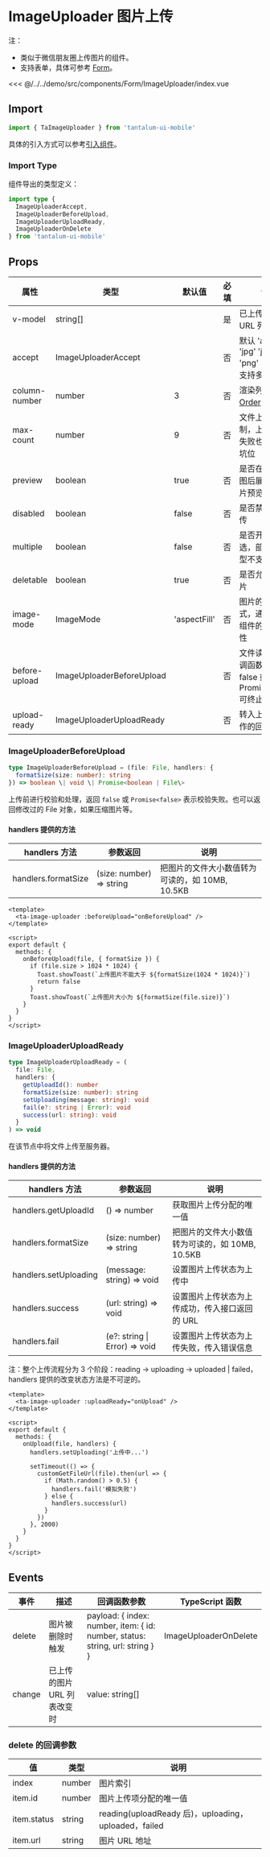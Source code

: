 # ImageUploader 图片上传

注：

- 类似于微信朋友圈上传图片的组件。
- 支持表单，具体可参考 [Form](./Form.md)。

<CodeDemo name="ImageUploader">

<<< @/../../demo/src/components/Form/ImageUploader/index.vue

</CodeDemo>

## Import

```js
import { TaImageUploader } from 'tantalum-ui-mobile'
```

具体的引入方式可以参考[引入组件](../guide/import.md)。

### Import Type

组件导出的类型定义：

```ts
import type {
  ImageUploaderAccept,
  ImageUploaderBeforeUpload,
  ImageUploaderUploadReady,
  ImageUploaderOnDelete
} from 'tantalum-ui-mobile'
```

## Props

| 属性          | 类型                      | 默认值       | 必填 | 说明                                                               |
| ------------- | ------------------------- | ------------ | ---- | ------------------------------------------------------------------ |
| v-model       | string[]                  |              | 是   | 已上传的图片 URL 列表                                              |
| accept        | ImageUploaderAccept       |              | 否   | 默认 'all', 可选 'jpg' 'jpeg' 'png' 'webp'，支持多个数组           |
| column-number | number                    | 3            | 否   | 渲染列数，同 [Order](./Order.md) 组件                              |
| max-count     | number                    | 9            | 否   | 文件上传数量限制，上传中/上传失败也会占一个坑位                    |
| preview       | boolean                   | true         | 否   | 是否在点击缩略图后展示全屏图片预览                                 |
| disabled      | boolean                   | false        | 否   | 是否禁用文件上传                                                   |
| multiple      | boolean                   | false        | 否   | 是否开启图片多选，部分安卓机型不支持                               |
| deletable     | boolean                   | true         | 否   | 是否允许删除图片                                                   |
| image-mode    | ImageMode                 | 'aspectFill' | 否   | 图片的填充模式，通 [Image](./Image.md) 组件的 mode 属性            |
| before-upload | ImageUploaderBeforeUpload |              | 否   | 文件读取前的回调函数，返回 false 或 Promise<false\> 可终止文件上传 |
| upload-ready  | ImageUploaderUploadReady  |              | 否   | 转入上传文件操作的回调函数                                         |

### ImageUploaderBeforeUpload

```ts
type ImageUploaderBeforeUpload = (file: File, handlers: {
  formatSize(size: number): string
}) => boolean \| void \| Promise<boolean | File\>
```

上传前进行校验和处理，返回 `false` 或 `Promise<false>` 表示校验失败。也可以返回修改过的 File 对象，如果压缩图片等。

#### handlers 提供的方法

| handlers 方法       | 参数返回                 | 说明                                            |
| ------------------- | ------------------------ | ----------------------------------------------- |
| handlers.formatSize | (size: number) => string | 把图片的文件大小数值转为可读的，如 10MB, 10.5KB |

```vue
<template>
  <ta-image-uploader :beforeUpload="onBeforeUpload" />
</template>

<script>
export default {
  methods: {
    onBeforeUpload(file, { formatSize }) {
      if (file.size > 1024 * 1024) {
        Toast.showToast(`上传图片不能大于 ${formatSize(1024 * 1024)}`)
        return false
      }
      Toast.showToast(`上传图片大小为 ${formatSize(file.size)}`)
    }
  }
}
</script>
```

### ImageUploaderUploadReady

```ts
type ImageUploaderUploadReady = (
  file: File,
  handlers: {
    getUploadId(): number
    formatSize(size: number): string
    setUploading(message: string): void
    fail(e?: string | Error): void
    success(url: string): void
  }
) => void
```

在该节点中将文件上传至服务器。

#### handlers 提供的方法

| handlers 方法         | 参数返回                      | 说明                                            |
| --------------------- | ----------------------------- | ----------------------------------------------- |
| handlers.getUploadId  | () => number                  | 获取图片上传分配的唯一值                        |
| handlers.formatSize   | (size: number) => string      | 把图片的文件大小数值转为可读的，如 10MB, 10.5KB |
| handlers.setUploading | (message: string) => void     | 设置图片上传状态为上传中                        |
| handlers.success      | (url: string) => void         | 设置图片上传状态为上传成功，传入接口返回的 URL  |
| handlers.fail         | (e?: string \| Error) => void | 设置图片上传状态为上传失败，传入错误信息        |

注：整个上传流程分为 3 个阶段：reading -> uploading -> uploaded | failed，handlers 提供的改变状态方法是不可逆的。

```vue
<template>
  <ta-image-uploader :uploadReady="onUpload" />
</template>

<script>
export default {
  methods: {
    onUpload(file, handlers) {
      handlers.setUploading('上传中...')

      setTimeout(() => {
        customGetFileUrl(file).then(url => {
          if (Math.random() > 0.5) {
            handlers.fail('模拟失败')
          } else {
            handlers.success(url)
          }
        })
      }, 2000)
    }
  }
}
</script>
```

## Events

| 事件   | 描述                        | 回调函数参数                                                                  | TypeScript 函数       |
| ------ | --------------------------- | ----------------------------------------------------------------------------- | --------------------- |
| delete | 图片被删除时触发            | payload: { index: number, item: { id: number, status: string, url: string } } | ImageUploaderOnDelete |
| change | 已上传的图片 URL 列表改变时 | value: string[]                                                               |                       |

### delete 的回调参数

| 值          | 类型   | 说明                                                 |
| ----------- | ------ | ---------------------------------------------------- |
| index       | number | 图片索引                                             |
| item.id     | number | 图片上传项分配的唯一值                               |
| item.status | string | reading(uploadReady 后)，uploading，uploaded，failed |
| item.url    | string | 图片 URL 地址                                        |
